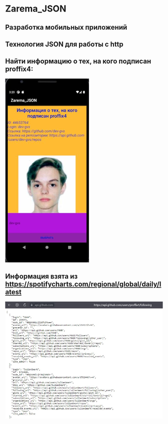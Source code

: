 # Zarema_JSON
## Разработка мобильных приложений
## Технология JSON для работы с http
## Найти информацию о тех, на кого подписан proffix4: 
![Снимок](https://github.com/zzoasis/Zarema_JSON/blob/master/Снимок.JPG)
## Информация взята из https://spotifycharts.com/regional/global/daily/latest 
![Снимок1](https://github.com/zzoasis/Zarema_JSON/blob/master/Снимок1.JPG)
